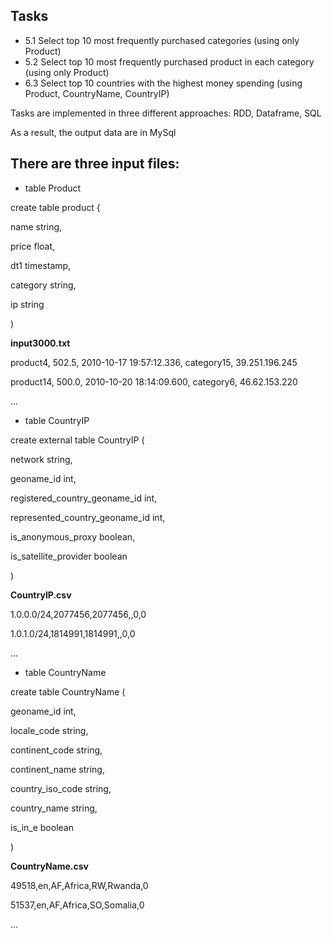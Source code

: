 ## Tasks

- 5.1 Select top 10 most frequently purchased categories (using only Product)
- 5.2 Select top 10 most frequently purchased product in each category (using only Product)
- 6.3 Select top 10 countries with the highest money spending (using Product, CountryName, CountryIP)


Tasks are implemented in three different approaches: RDD, Dataframe, SQL

As a result, the output data are in MySql


## There are three input files: 


- table Product

create table product {

  name string,
  
  price float,
  
  dt1 timestamp,
  
  category string,
  
  ip string
  
)

**input3000.txt**

product4, 502.5, 2010-10-17 19:57:12.336, category15, 39.251.196.245

product14, 500.0, 2010-10-20 18:14:09.600, category6, 46.62.153.220

...


- table CountryIP

create external table CountryIP (

  network string,
  
  geoname_id int,
  
  registered_country_geoname_id int,
  
  represented_country_geoname_id int,
  
  is_anonymous_proxy boolean,
  
  is_satellite_provider boolean
  
)

**CountryIP.csv**

1.0.0.0/24,2077456,2077456,,0,0

1.0.1.0/24,1814991,1814991,,0,0

...


- table CountryName

create table CountryName (

  geoname_id int,
  
  locale_code string,
  
  continent_code string,
  
  continent_name string,
  
  country_iso_code string,
  
  country_name string,
  
  is_in_e boolean
  
)

**CountryName.csv**

49518,en,AF,Africa,RW,Rwanda,0

51537,en,AF,Africa,SO,Somalia,0

...

